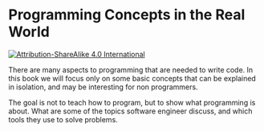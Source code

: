 # Programming Concepts in the Real World

[![Attribution-ShareAlike 4.0 International](https://i.creativecommons.org/l/by-sa/4.0/88x31.png)](http://creativecommons.org/licenses/by-sa/4.0/)

There are many aspects to programming that are needed to write code. In this
book we will focus only on some basic concepts that can be explained in
isolation, and may be interesting for non programmers.

The goal is not to teach how to program, but to show what programming is about.
What are some of the topics software engineer discuss, and which tools they
use to solve problems.

